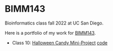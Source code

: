 # BIMM143
Bioinformatics class fall 2022 at UC San Diego. 

Here is a portfolio of my work for [BIMM143](https://bioboot.github.io/bimm143_F22/).

- Class 10: [Halloween Candy Mini-Project]() [code](https://github.com/cekkii/bimm143/blob/main/Class%2010/Class10.qmd)
